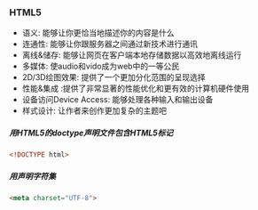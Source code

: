 ### HTML5
- 语义: 能够让你更恰当地描述你的内容是什么
- 连通性: 能够让你跟服务器之间通过新技术进行通讯
- 离线&储存: 能够让网页在客户端本地存储数据以高效地离线运行
- 多媒体: 使audio和vido成为web中的一等公民
- 2D/3D绘图效果: 提供了一个更加分化范围的呈现选择
- 性能&集成 :提供了非常显著的性能优化和更有效的计算机硬件使用
- 设备访问Device Access: 能够处理各种输入和输出设备
- 样式设计: 让作者来创作更加复杂的主题吧


##### 用HTML5的doctype声明文件包含HTML5标记
```html
<!DOCTYPE html>
```

##### 用<meta charset>声明字符集
```html
<meta charset="UTF-8">
```
